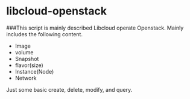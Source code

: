 # libcloud-openstack


###This script is mainly described Libcloud operate Openstack. Mainly includes the following content.

- Image
- volume
- Snapshot
- flavor(size)
- Instance(Node)
- Network



Just some basic create, delete, modify, and query.